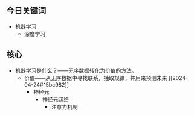 ## 今日关键词

- 机器学习
	- 深度学习

## 核心

- 机器学习是什么？——无序数据转化为价值的方法。
	- 价值——从无序数据中寻找联系，抽取规律，并用来预测未来
		[[2024-04-24#^5bc982]] 
		- 神经元
			- 神经元网络
				- 注意力机制